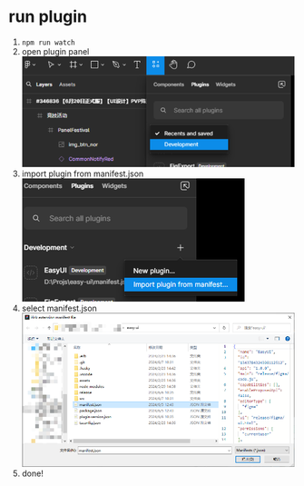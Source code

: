 # run plugin

1. `npm run watch`
2. open plugin panel
![alt text](doc/image.png)
3. import plugin from manifest.json
![alt text](doc/image-1.png)
4. select manifest.json
![alt text](doc/image-3.png)
5. done!